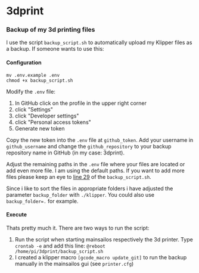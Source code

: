 # 3dprint
### Backup of my 3d printing files

I use the script `backup_script.sh` to automatically upload my Klipper files as a backup. If someone wants to use this:

#### Configuration

```
mv .env.example .env
chmod +x backup_script.sh
```

Modify the `.env` file:
1. In GitHub click on the profile in the upper right corner
2. click "Settings"
3. click "Developer settings"
4. click "Personal access tokens"
5. Generate new token

Copy the new token into the `.env` file at `github_token`. Add your username in `github_username` and change the `github_repository` to your backup repository name in GitHub (in my case: 3dprint).

Adjust the remaining paths in the `.env` file where your files are located or add even more file. I am using the default paths. If you want to add more files please keep an eye to [line 29](https://github.com/Staubgeborener/3dprint/blob/main/backup_script.sh#L29) of the `backup_script.sh`.

Since i like to sort the files in appropriate folders i have adjusted the parameter `backup_folder` with `./klipper`. You could also use `backup_folder=.` for example.

#### Execute

Thats pretty much it. There are two ways to run the script:
1. Run the script when starting mainsailos respectively the 3d printer. Type `crontab -e` and add this line: `@reboot /home/pi/3dprint/backup_script.sh`
2. I created a klipper macro `[gcode_macro update_git]` to run the backup manually in the mainsailos gui (see `printer.cfg`)
